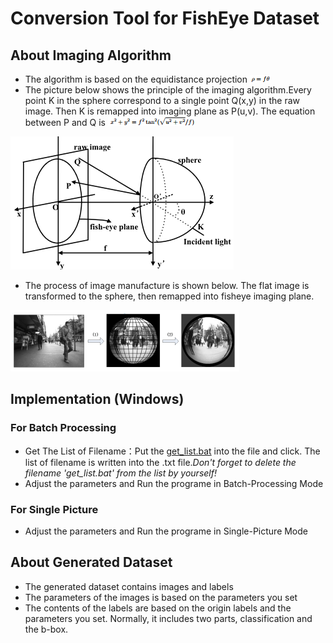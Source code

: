 # Conversion Tool for FishEye Dataset

## About Imaging Algorithm ##
* The algorithm is based on the equidistance projection ![equidistance projection](/pic/algorithm.png)
* The picture below shows the principle of the imaging algorithm.Every point K in the sphere correspond to a single point Q(x,y) in the raw image. Then K is remapped into imaging plane as P(u,v). The equation between P and Q is ![imaging algorithm](/pic/imaging_algorithm.png)

![imaging algorithm](/pic/algorithm_pic.png)

* The process of image manufacture is shown below. The flat image is transformed to the sphere, then remapped into fisheye imaging plane.

![process](/pic/process.png)

## Implementation (Windows) ##

### For Batch Processing ###
* Get The List of Filename：Put the [get_list.bat](/get_list.bat) into the file and click. The list of filename is written into the .txt file.*Don't forget to delete the filename 'get_list.bat' from the list by yourself!*
* Adjust the parameters and Run the programe in Batch-Processing Mode

### For Single Picture ###
* Adjust the parameters and Run the programe in Single-Picture Mode

## About Generated Dataset ##
* The generated dataset contains images and labels
* The parameters of the images is based on the parameters you set
* The contents of the labels are based on the origin labels and the parameters you set. Normally, it includes two parts, classification and the b-box.